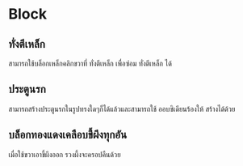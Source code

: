 # Block

## ทั่งตีเหล็ก
สามารถใช้บล็อกเหล็กคลิกขวาที่ ทั่งตีเหล็ก เพื่อซ่อม ทั่งตีเหล็ก ได้


## ประตูนรก
สามารถสร้างประตูนรกในรูปทรงใดๆก็ได้แล้วและสามารถใช้ ออบซิเดียนร้องให้ สร้างได้ด้วย

## บล็อกทองแดงเคลือบขึ้ผึงทุกอัน
เมื่อใช้ขวาเอาขึ้ผึงออก รวงผึ้งจะครอปคืนด้วย
